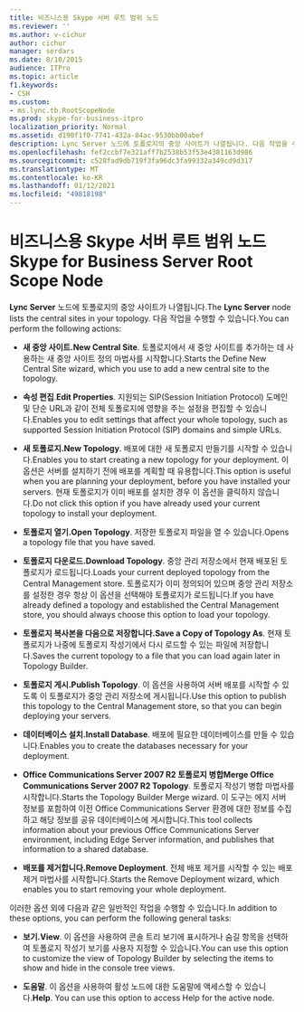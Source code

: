 ```yaml
---
title: 비즈니스용 Skype 서버 루트 범위 노드
ms.reviewer: ''
ms.author: v-cichur
author: cichur
manager: serdars
ms.date: 8/10/2015
audience: ITPro
ms.topic: article
f1.keywords:
- CSH
ms.custom:
- ms.lync.tb.RootScopeNode
ms.prod: skype-for-business-itpro
localization_priority: Normal
ms.assetid: d190f1f0-7741-432a-84ac-9530bb00abef
description: Lync Server 노드에 토폴로지의 중앙 사이트가 나열됩니다. 다음 작업을 수행할 수 있습니다.
ms.openlocfilehash: fef2ccbf7e321aff7b2538b53f53e4381163d986
ms.sourcegitcommit: c528fad9db719f3fa96dc3fa99332a349cd9d317
ms.translationtype: MT
ms.contentlocale: ko-KR
ms.lasthandoff: 01/12/2021
ms.locfileid: "49818198"
---
```

# <a name="skype-for-business-server-root-scope-node"></a><span data-ttu-id="17c65-104">비즈니스용 Skype 서버 루트 범위 노드</span><span class="sxs-lookup"><span data-stu-id="17c65-104">Skype for Business Server Root Scope Node</span></span>
 
<span data-ttu-id="17c65-105">**Lync Server** 노드에 토폴로지의 중앙 사이트가 나열됩니다.</span><span class="sxs-lookup"><span data-stu-id="17c65-105">The **Lync Server** node lists the central sites in your topology.</span></span> <span data-ttu-id="17c65-106">다음 작업을 수행할 수 있습니다.</span><span class="sxs-lookup"><span data-stu-id="17c65-106">You can perform the following actions:</span></span>
  
- <span data-ttu-id="17c65-107">**새 중앙 사이트.**</span><span class="sxs-lookup"><span data-stu-id="17c65-107">**New Central Site**.</span></span> <span data-ttu-id="17c65-108">토폴로지에서 새 중앙 사이트를 추가하는 데 사용하는 새 중앙 사이트 정의 마법사를 시작합니다.</span><span class="sxs-lookup"><span data-stu-id="17c65-108">Starts the Define New Central Site wizard, which you use to add a new central site to the topology.</span></span>
    
- <span data-ttu-id="17c65-109">**속성 편집**.</span><span class="sxs-lookup"><span data-stu-id="17c65-109">**Edit Properties**.</span></span> <span data-ttu-id="17c65-110">지원되는 SIP(Session Initiation Protocol) 도메인 및 단순 URL과 같이 전체 토폴로지에 영향을 주는 설정을 편집할 수 있습니다.</span><span class="sxs-lookup"><span data-stu-id="17c65-110">Enables you to edit settings that affect your whole topology, such as supported Session Initiation Protocol (SIP) domains and simple URLs.</span></span>
    
- <span data-ttu-id="17c65-111">**새 토폴로지.**</span><span class="sxs-lookup"><span data-stu-id="17c65-111">**New Topology**.</span></span> <span data-ttu-id="17c65-112">배포에 대한 새 토폴로지 만들기를 시작할 수 있습니다.</span><span class="sxs-lookup"><span data-stu-id="17c65-112">Enables you to start creating a new topology for your deployment.</span></span> <span data-ttu-id="17c65-113">이 옵션은 서버를 설치하기 전에 배포를 계획할 때 유용합니다.</span><span class="sxs-lookup"><span data-stu-id="17c65-113">This option is useful when you are planning your deployment, before you have installed your servers.</span></span> <span data-ttu-id="17c65-114">현재 토폴로지가 이미 배포를 설치한 경우 이 옵션을 클릭하지 않습니다.</span><span class="sxs-lookup"><span data-stu-id="17c65-114">Do not click this option if you have already used your current topology to install your deployment.</span></span>
    
- <span data-ttu-id="17c65-115">**토폴로지 열기.**</span><span class="sxs-lookup"><span data-stu-id="17c65-115">**Open Topology**.</span></span> <span data-ttu-id="17c65-116">저장한 토폴로지 파일을 열 수 있습니다.</span><span class="sxs-lookup"><span data-stu-id="17c65-116">Opens a topology file that you have saved.</span></span>
    
- <span data-ttu-id="17c65-117">**토폴로지 다운로드.**</span><span class="sxs-lookup"><span data-stu-id="17c65-117">**Download Topology**.</span></span> <span data-ttu-id="17c65-118">중앙 관리 저장소에서 현재 배포된 토폴로지가 로드됩니다.</span><span class="sxs-lookup"><span data-stu-id="17c65-118">Loads your current deployed topology from the Central Management store.</span></span> <span data-ttu-id="17c65-119">토폴로지가 이미 정의되어 있으며 중앙 관리 저장소를 설정한 경우 항상 이 옵션을 선택해야 토폴로지가 로드됩니다.</span><span class="sxs-lookup"><span data-stu-id="17c65-119">If you have already defined a topology and established the Central Management store, you should always choose this option to load your topology.</span></span>
    
- <span data-ttu-id="17c65-120">**토폴로지 복사본을 다음으로 저장합니다.**</span><span class="sxs-lookup"><span data-stu-id="17c65-120">**Save a Copy of Topology As**.</span></span> <span data-ttu-id="17c65-121">현재 토폴로지가 나중에 토폴로지 작성기에서 다시 로드할 수 있는 파일에 저장합니다.</span><span class="sxs-lookup"><span data-stu-id="17c65-121">Saves the current topology to a file that you can load again later in Topology Builder.</span></span>
    
- <span data-ttu-id="17c65-122">**토폴로지 게시.**</span><span class="sxs-lookup"><span data-stu-id="17c65-122">**Publish Topology**.</span></span> <span data-ttu-id="17c65-123">이 옵션을 사용하여 서버 배포를 시작할 수 있도록 이 토폴로지가 중앙 관리 저장소에 게시됩니다.</span><span class="sxs-lookup"><span data-stu-id="17c65-123">Use this option to publish this topology to the Central Management store, so that you can begin deploying your servers.</span></span>
    
- <span data-ttu-id="17c65-124">**데이터베이스 설치.**</span><span class="sxs-lookup"><span data-stu-id="17c65-124">**Install Database**.</span></span> <span data-ttu-id="17c65-125">배포에 필요한 데이터베이스를 만들 수 있습니다.</span><span class="sxs-lookup"><span data-stu-id="17c65-125">Enables you to create the databases necessary for your deployment.</span></span>
    
- <span data-ttu-id="17c65-126">**Office Communications Server 2007 R2 토폴로지 병합**</span><span class="sxs-lookup"><span data-stu-id="17c65-126">**Merge Office Communications Server 2007 R2 Topology**.</span></span> <span data-ttu-id="17c65-127">토폴로지 작성기 병합 마법사를 시작합니다.</span><span class="sxs-lookup"><span data-stu-id="17c65-127">Starts the Topology Builder Merge wizard.</span></span> <span data-ttu-id="17c65-128">이 도구는 에지 서버 정보를 포함하여 이전 Office Communications Server 환경에 대한 정보를 수집하고 해당 정보를 공유 데이터베이스에 게시합니다.</span><span class="sxs-lookup"><span data-stu-id="17c65-128">This tool collects information about your previous Office Communications Server environment, including Edge Server information, and publishes that information to a shared database.</span></span> 
    
- <span data-ttu-id="17c65-129">**배포를 제거합니다.**</span><span class="sxs-lookup"><span data-stu-id="17c65-129">**Remove Deployment**.</span></span> <span data-ttu-id="17c65-130">전체 배포 제거를 시작할 수 있는 배포 제거 마법사를 시작합니다.</span><span class="sxs-lookup"><span data-stu-id="17c65-130">Starts the Remove Deployment wizard, which enables you to start removing your whole deployment.</span></span>
    
<span data-ttu-id="17c65-131">이러한 옵션 외에 다음과 같은 일반적인 작업을 수행할 수 있습니다.</span><span class="sxs-lookup"><span data-stu-id="17c65-131">In addition to these options, you can perform the following general tasks:</span></span>
  
- <span data-ttu-id="17c65-132">**보기.**</span><span class="sxs-lookup"><span data-stu-id="17c65-132">**View**.</span></span> <span data-ttu-id="17c65-133">이 옵션을 사용하여 콘솔 트리 보기에 표시하거나 숨길 항목을 선택하여 토폴로지 작성기 보기를 사용자 지정할 수 있습니다.</span><span class="sxs-lookup"><span data-stu-id="17c65-133">You can use this option to customize the view of Topology Builder by selecting the items to show and hide in the console tree views.</span></span>
    
- <span data-ttu-id="17c65-p114">**도움말**. 이 옵션을 사용하여 활성 노드에 대한 도움말에 액세스할 수 있습니다.</span><span class="sxs-lookup"><span data-stu-id="17c65-p114">**Help**. You can use this option to access Help for the active node.</span></span>
    

